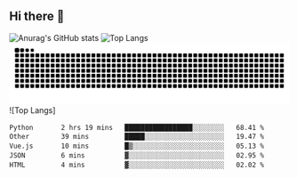 ## Hi there 👋
![Anurag's GitHub stats](https://github-readme-stats.vercel.app/api?username=CNCoreSteb)
![Top Langs](https://github-readme-stats.vercel.app/api/top-langs/?username=CNCoreSteb)
<picture>
  <source media="(prefers-color-scheme: dark)" srcset="https://raw.githubusercontent.com/CNCoreSteb/CNCoreSteb/output/github-contribution-grid-snake-dark.svg">
  <source media="(prefers-color-scheme: light)" srcset="https://raw.githubusercontent.com/CNCoreSteb/CNCoreSteb/output/github-contribution-grid-snake.svg">
  <img alt="github contribution grid snake animation" src="https://raw.githubusercontent.com/CNCoreSteb/CNCoreSteb/output/github-contribution-grid-snake.svg">
</picture>
![Top Langs]
<!--START_SECTION:waka-->

```txt
Python       2 hrs 19 mins   █████████████████░░░░░░░░   68.41 %
Other        39 mins         █████░░░░░░░░░░░░░░░░░░░░   19.47 %
Vue.js       10 mins         █▒░░░░░░░░░░░░░░░░░░░░░░░   05.13 %
JSON         6 mins          ▓░░░░░░░░░░░░░░░░░░░░░░░░   02.95 %
HTML         4 mins          ▓░░░░░░░░░░░░░░░░░░░░░░░░   02.02 %
```

<!--END_SECTION:waka-->


<!--
**CNCoreSteb/CNCoreSteb** is a ✨ _special_ ✨ repository because its `README.md` (this file) appears on your GitHub profile.

Here are some ideas to get you started:

- 🔭 I’m currently working on ...
- 🌱 I’m currently learning ...
- 👯 I’m looking to collaborate on ...
- 🤔 I’m looking for help with ...
- 💬 Ask me about ...
- 📫 How to reach me: ...
- 😄 Pronouns: ...
- ⚡ Fun fact: ...
-->
